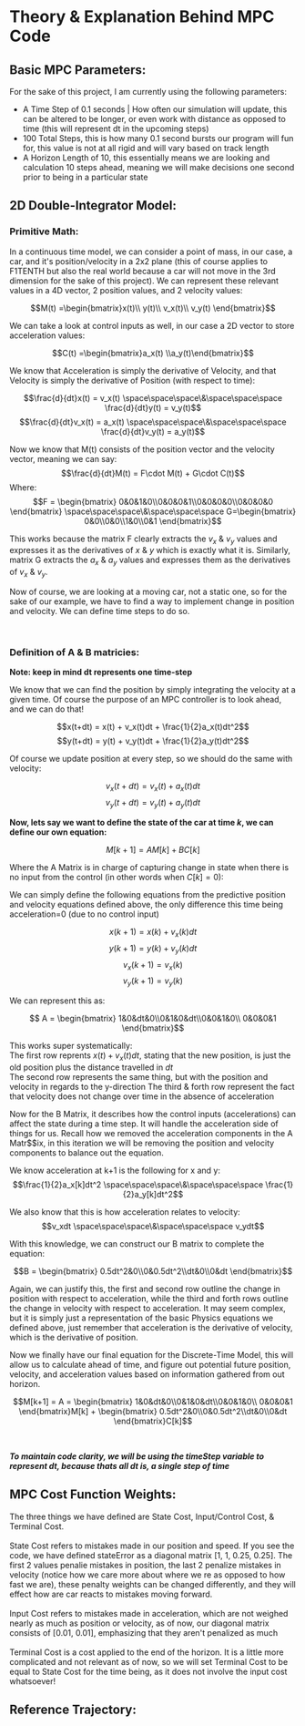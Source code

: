 # Theory & Explanation Behind MPC Code

## Basic MPC Parameters:
For the sake of this project, I am currently using the following parameters:<br>
- A Time Step of 0.1 seconds | How often our simulation will update, this can be altered to be longer, or even work with distance as opposed to time (this will represent dt in the upcoming steps)
- 100 Total Steps, this is how many 0.1 second bursts our program will fun for, this value is not at all rigid and will vary based on track length
- A Horizon Length of 10, this essentially means we are looking and calculation 10 steps ahead, meaning we will make decisions one second prior to being in a particular state

## 2D Double-Integrator Model:

### Primitive Math:
In a continuous time model, we can consider a point of mass, in our case, a car, and it's position/velocity in a 2x2 plane (this of course applies to F1TENTH but also the real world because a car will not move in the 3rd dimension for the sake of this project). We can represent these relevant values in a 4D vector, 2 position values, and 2 velocity values: 

$$M(t) =\begin{bmatrix}x(t)\\ y(t)\\ v_x(t)\\ v_y(t) \end{bmatrix}$$

We can take a look at control inputs as well, in our case a 2D vector to store acceleration values:

$$C(t) =\begin{bmatrix}a_x(t) \\a_y(t)\end{bmatrix}$$

We know that Acceleration is simply the derivative of Velocity, and that Velocity is simply the derivative of Position (with respect to time):

$$\frac{d}{dt}x(t) = v_x(t) \space\space\space\&\space\space\space \frac{d}{dt}y(t) = v_y(t)$$ 
$$\frac{d}{dt}v_x(t) = a_x(t) \space\space\space\&\space\space\space \frac{d}{dt}v_y(t) = a_y(t)$$ 

Now we know that M(t) consists of the position vector and the velocity vector, meaning we can say:
$$\frac{d}{dt}M(t) = F\cdot M(t) + G\cdot C(t)$$
Where:
$$F = \begin{bmatrix} 0&0&1&0\\0&0&0&1\\0&0&0&0\\0&0&0&0 \end{bmatrix} \space\space\space\&\space\space\space G=\begin{bmatrix} 0&0\\0&0\\1&0\\0&1 \end{bmatrix}$$

This works because the matrix F clearly extracts the $v_x$ & $v_y$ values and expresses it as the derivatives of $x$ & $y$ which is exactly what it is. Similarly, matrix G extracts the $a_x$ & $a_y$ values and expresses them as the derivatives of $v_x$ & $v_y$.

Now of course, we are looking at a moving car, not a static one, so for the sake of our example, we have to find a way to implement change in position and velocity. We can define time steps to do so.

<br>

### Definition of A & B matricies:

**Note: keep in mind dt represents one time-step**

We know that we can find the position by simply integrating the velocity at a given time. Of course the purpose of an MPC controller is to look ahead, and we can do that!

$$x(t+dt) = x(t) + v_x(t)dt + \frac{1}{2}a_x(t)dt^2$$
$$y(t+dt) = y(t) + v_y(t)dt + \frac{1}{2}a_y(t)dt^2$$

Of course we update position at every step, so we should do the same with velocity:

$$v_x(t+dt) = v_x(t) + a_x(t)dt$$
$$v_y(t+dt) = v_y(t) + a_y(t)dt$$

**Now, lets say we want to define the state of the car at time $k$, we can define our own equation:**

$$M[k+1] = AM[k] + BC[k]$$

Where the A Matrix is in charge of capturing change in state when there is no input from the control (in other words when $C[k] = 0$):

We can simply define the following equations from the predictive position and velocity equations defined above, the only difference this time being acceleration=0 (due to no control input)

$$x(k+1) = x(k) + v_x(k)dt$$
$$y(k+1) = y(k) + v_y(k)dt$$
$$v_x(k+1) = v_x(k)$$
$$v_y(k+1) = v_y(k)$$

We can represent this as:

$$ A = \begin{bmatrix} 1&0&dt&0\\0&1&0&dt\\0&0&1&0\\ 0&0&0&1 \end{bmatrix}$$

This works super systematically:<br>
The first row reprents $x(t) + v_x(t)dt$, stating that the new position, is just the old position plus the distance travelled in $dt$<br>
The second row represents the same thing, but with the position and velocity in regards to the y-direction
The third & forth row represent the fact that velocity does not change over time in the absence of acceleration

Now for the B Matrix, it describes how the control inputs (accelerations) can affect the state during a time step. It will handle the acceleration side of things for us. Recall how we removed the acceleration components in the A Matr$$ix, in this iteration we will be removing the position and velocity components to balance out the equation.

We know acceleration at k+1 is the following for x and y:
$$\frac{1}{2}a_x[k]dt^2 \space\space\space\&\space\space\space \frac{1}{2}a_y[k]dt^2$$

We also know that this is how acceleration relates to velocity:
$$v_xdt \space\space\space\&\space\space\space v_ydt$$

With this knowledge, we can construct our B matrix to complete the equation:

$$B = \begin{bmatrix} 0.5dt^2&0\\0&0.5dt^2\\dt&0\\0&dt \end{bmatrix}$$

Again, we can justify this, the first and second row outline the change in position with respect to acceleration, while the third and forth rows outline the change in velocity with respect to acceleration. It may seem complex, but it is simply just a representation of the basic Physics equations we defined above, just remember that acceleration is the derivative of velocity, which is the derivative of position.

Now we finally have our final equation for the Discrete-Time Model, this will allow us to calculate ahead of time, and figure out potential future position, velocity, and acceleration values based on information gathered from out horizon.

$$M[k+1] = A = \begin{bmatrix} 1&0&dt&0\\0&1&0&dt\\0&0&1&0\\ 0&0&0&1 \end{bmatrix}M[k] + \begin{bmatrix} 0.5dt^2&0\\0&0.5dt^2\\dt&0\\0&dt \end{bmatrix}C[k]$$

<br>

***To maintain code clarity, we will be using the timeStep variable to represent dt, because thats all dt is, a single step of time***



## MPC Cost Function Weights:
The three things we have defined are State Cost, Input/Control Cost, & Terminal Cost.<br><br>
State Cost refers to mistakes made in our position and speed. If you see the code, we have defined stateError as a diagonal matrix [1, 1, 0.25, 0.25]. The first 2 values penalie mistakes in position, the last 2 penalize mistakes in velocity (notice how we care more about where we re as opposed to how fast we are), these penalty weights can be changed differently, and they will effect how are car reacts to mistakes moving forward.<br><br>
Input Cost refers to mistakes made in acceleration, which are not weighed nearly as much as position or velocity, as of now, our diagonal matrix consists of [0.01, 0.01], emphasizing that they aren't penalized as much
<br><br>
Terminal Cost is a cost applied to the end of the horizon. It is a little more complicated and not relevant as of now, so we will set Terminal Cost to be equal to State Cost for the time being, as it does not involve the input cost whatsoever!

## Reference Trajectory:

